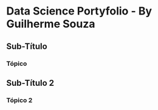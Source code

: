 # Data Science Portyfolio - By Guilherme Souza

## Sub-Título

### Tópico

## Sub-Título 2

### Tópico 2